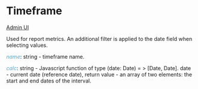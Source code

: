# Timeframe

[Admin UI](/admin#/dataset/solutions/default/timeframes)

Used for report metrics. An additional filter is applied to the date field when selecting values.

*name*: string - timeframe name.

*calc*: string - Javascript function of type (date: Date) = > [Date, Date]. date - current date (reference date), return value - an array of two elements: the start and end dates of the interval.


<style>
.my-dark-theme .my-content {
    color: var(--light)
}
.my-dark-theme .my-content h1,
.my-dark-theme .my-content h2,
.my-dark-theme .my-content h3,
.my-dark-theme .my-content h4,
.my-dark-theme .my-content h5 {
    color: white;
}
.my-content b,i,em {
    color: rgb(88,167,202);
}
code { white-space: pre; }
</style>
